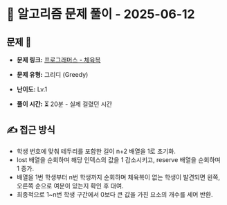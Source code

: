 # 📝 알고리즘 문제 풀이 - 2025-06-12

## 문제 📖

- **문제 링크:** [프로그래머스 - 체육복](https://school.programmers.co.kr/learn/courses/30/lessons/42862)

- **문제 유형:** 그리디 (Greedy)

- **난이도:** Lv.1

- **풀이 시간:** ⏳ 20분 - 실제 걸렸던 시간

## ✍ 접근 방식

- 학생 번호에 맞춰 테두리를 포함한 길이 n+2 배열을 1로 초기화.
- lost 배열을 순회하며 해당 인덱스의 값을 1 감소시키고, reserve 배열을 순회하며 1 증가.
- 배열을 1번 학생부터 n번 학생까지 순회하며 체육복이 없는 학생이 발견되면 왼쪽, 오른쪽 순으로 여분이 있는지 확인 후 대여.
- 최종적으로 1~n번 학생 구간에서 0보다 큰 값을 가진 요소의 개수를 세어 반환.
